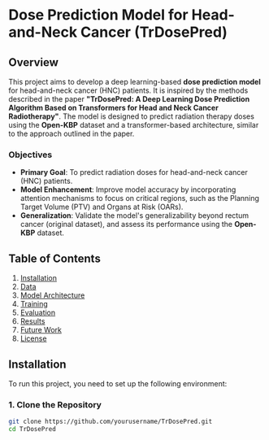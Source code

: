# Dose Prediction Model for Head-and-Neck Cancer (TrDosePred)

## Overview
This project aims to develop a deep learning-based **dose prediction model** for head-and-neck cancer (HNC) patients. It is inspired by the methods described in the paper **"TrDosePred: A Deep Learning Dose Prediction Algorithm Based on Transformers for Head and Neck Cancer Radiotherapy"**. The model is designed to predict radiation therapy doses using the **Open-KBP** dataset and a transformer-based architecture, similar to the approach outlined in the paper.

### Objectives
- **Primary Goal**: To predict radiation doses for head-and-neck cancer (HNC) patients.
- **Model Enhancement**: Improve model accuracy by incorporating attention mechanisms to focus on critical regions, such as the Planning Target Volume (PTV) and Organs at Risk (OARs).
- **Generalization**: Validate the model's generalizability beyond rectum cancer (original dataset), and assess its performance using the **Open-KBP** dataset.

## Table of Contents
1. [Installation](#installation)
2. [Data](#data)
3. [Model Architecture](#model-architecture)
4. [Training](#training)
5. [Evaluation](#evaluation)
6. [Results](#results)
7. [Future Work](#future-work)
8. [License](#license)

## Installation

To run this project, you need to set up the following environment:

### 1. Clone the Repository
```bash
git clone https://github.com/yourusername/TrDosePred.git
cd TrDosePred
